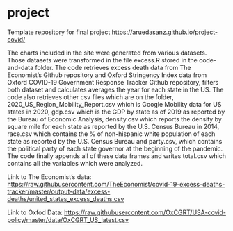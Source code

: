 # project
Template repository for final project
https://aruedasanz.github.io/project-covid/


The charts included in the site were generated from various datasets. Those datasets were transformed in the file excess.R stored in the code-and-data folder. The code retrieves excess death data from The Economist’s Github repository and Oxford Stringency Index data from Oxford COVID-19 Government Response Tracker Github repository, filters both dataset and calculates averages the year for each state in the US.  The code also retrieves other csv files which are on the folder, 2020_US_Region_Mobility_Report.csv which is Google Mobility data for US states in 2020, gdp.csv which is the GDP by state as of 2019 as reported by the Bureau of Economic Analysis, density.csv which reports the density by square mile for each state as reported by the U.S. Census Bureau in 2014, race.csv which contains the % of non-hispanic white population of each state as reported by the U.S. Census Bureau and party.csv, which contains the political party of each state governor at the beginning of the pandemic. The code finally appends all of these data frames and writes total.csv which contains all the variables which were analyzed.

Link to The Economist’s data: https://raw.githubusercontent.com/TheEconomist/covid-19-excess-deaths-tracker/master/output-data/excess-deaths/united_states_excess_deaths.csv

Link to Oxfod Data: https://raw.githubusercontent.com/OxCGRT/USA-covid-policy/master/data/OxCGRT_US_latest.csv

